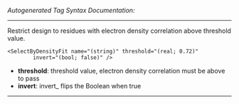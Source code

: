 _Autogenerated Tag Syntax Documentation:_

---
Restrict design to residues with electron density correlation above threshold value.

```
<SelectByDensityFit name="(string)" threshold="(real; 0.72)"
        invert="(bool; false)" />
```

-   **threshold**: threshold value, electron density correlation must be above to pass
-   **invert**: invert_ flips the Boolean when true

---
